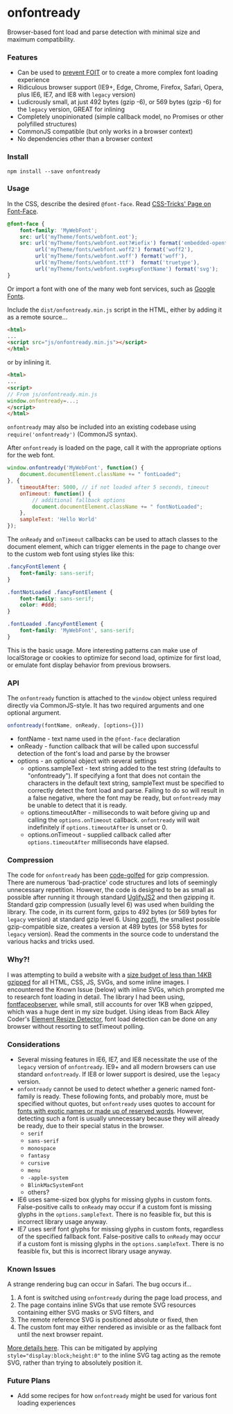 # onfontready
Browser-based font load and parse detection with minimal size and maximum compatibility.


### Features
* Can be used to [prevent FOIT](https://www.filamentgroup.com/lab/font-events.html) or to create a more complex font loading experience
* Ridiculous browser support (IE9+, Edge, Chrome, Firefox, Safari, Opera, plus IE6, IE7, and IE8 with `legacy` version)
* Ludicrously small, at just 492 bytes (gzip -6), or 569 bytes (gzip -6) for the `legacy` version, GREAT for inlining
* Completely unopinionated (simple callback model, no Promises or other polyfilled structures)
* CommonJS compatible (but only works in a browser context)
* No dependencies other than a browser context


### Install

```
npm install --save onfontready
```


### Usage

In the CSS, describe the desired `@font-face`. Read [CSS-Tricks' Page on Font-Face](https://css-tricks.com/snippets/css/using-font-face/).

```css
@font-face {
    font-family: 'MyWebFont';
    src: url('myTheme/fonts/webfont.eot');
    src: url('myTheme/fonts/webfont.eot?#iefix') format('embedded-opentype'),
         url('myTheme/fonts/webfont.woff2') format('woff2'),
         url('myTheme/fonts/webfont.woff') format('woff'),
         url('myTheme/fonts/webfont.ttf')  format('truetype'),
         url('myTheme/fonts/webfont.svg#svgFontName') format('svg');
}
```

Or import a font with one of the many web font services, such as [Google Fonts](https://www.google.com/fonts).

Include the `dist/onfontready.min.js` script in the HTML, either by adding it as a remote source...

```html
<html>
...
<script src="js/onfontready.min.js"></script>
</html>
```

or by inlining it.

```html
<html>
...
<script>
// From js/onfontready.min.js
window.onfontready=...;
</script>
</html>
```

`onfontready` may also be included into an existing codebase using `require('onfontready')` (CommonJS syntax).

After `onfontready` is loaded on the page, call it with the appropriate options for the web font.

```javascript
window.onfontready('MyWebFont', function() {
    document.documentElement.className += " fontLoaded";
}, {
    timeoutAfter: 5000, // if not loaded after 5 seconds, timeout
    onTimeout: function() {
        // additional fallback options
        document.documentElement.className += " fontNotLoaded";
    },
    sampleText: 'Hello World'
});
```

The `onReady` and `onTimeout` callbacks can be used to attach classes to the document element, which can trigger elements in the page to change over to the custom web font using styles like this:

```css
.fancyFontElement {
    font-family: sans-serif;
}

.fontNotLoaded .fancyFontElement {
    font-family: sans-serif;
    color: #ddd;
}

.fontLoaded .fancyFontElement {
    font-family: 'MyWebFont', sans-serif;
}
```

This is the basic usage. More interesting patterns can make use of localStorage or cookies to optimize for second load, optimize for first load, or emulate font display behavior from previous browsers.


### API

The `onfontready` function is attached to the `window` object unless required directly via CommonJS-style. It has two required arguments and one optional argument.

```javascript
onfontready(fontName, onReady, [options={}])
```

* fontName - text name used in the `@font-face` declaration
* onReady - function callback that will be called upon successful detection of the font's load and parse by the browser
* options - an optional object with several settings
  - options.sampleText - text string added to the test string (defaults to "onfontready"). If specifying a font that does not contain the characters in the default text string, sampleText must be specified to correctly detect the font load and parse. Failing to do so will result in a false negative, where the font may be ready, but `onfontready` may be unable to detect that it is ready.
  - options.timeoutAfter - milliseconds to wait before giving up and calling the `options.onTimeout` callback. `onfontready` will wait indefinitely if `options.timeoutAfter` is unset or 0.
  - options.onTimeout - supplied callback called after `options.timeoutAfter` milliseconds have elapsed.


### Compression
The code for `onfontready` has been [code-golfed](https://en.wikipedia.org/wiki/Code_golf) for gzip compression. There are numerous 'bad-practice' code structures and lots of seemingly unnecessary repetition. However, the code is designed to be as small as possible after running it through standard [UglifyJS2](https://github.com/mishoo/UglifyJS2) and then gzipping it. Standard gzip compression (usually level 6) was used when building the library. The code, in its current form, gzips to 492 bytes (or 569 bytes for `legacy` version) at standard gzip level 6. Using [zopfli](https://en.wikipedia.org/wiki/Zopfli), the smallest possible gzip-compatible size, creates a version at 489 bytes (or 558 bytes for `legacy` version). Read the comments in the source code to understand the various hacks and tricks used.


### Why?!
I was attempting to build a website with a [size budget of less than 14KB gzipped](https://www.filamentgroup.com/lab/performance-rwd.html) for all HTML, CSS, JS, SVGs, and some inline images. I encountered the Known Issue (below) with inline SVGs, which prompted me to research font loading in detail. The library I had been using, [fontfaceobserver](https://github.com/bramstein/fontfaceobserver), while small, still accounts for over 1KB when gzipped, which was a huge dent in my size budget. Using ideas from Back Alley Coder's [Element Resize Detector](http://www.backalleycoder.com/2013/03/18/cross-browser-event-based-element-resize-detection/), font load detection can be done on any browser without resorting to setTimeout polling.


### Considerations
* Several missing features in IE6, IE7, and IE8 necessitate the use of the `legacy` version of `onfontready`. IE9+ and all modern browsers can use standard `onfontready`. If IE8 or lower support is desired, use the `legacy` version.
* `onfontready` cannot be used to detect whether a generic named font-family is ready. These following fonts, and probably more, must be specified without quotes, but `onfontready` uses quotes to account for [fonts with exotic names or made up of reserved words](https://mathiasbynens.be/notes/unquoted-font-family). However, detecting such a font is usually unnecessary because they will already be ready, due to their special status in the browser.
  * `serif`
  * `sans-serif`
  * `monospace`
  * `fantasy`
  * `cursive`
  * `menu`
  * `-apple-system`
  * `BlinkMacSystemFont`
  * others?
* IE6 uses same-sized box glyphs for missing glyphs in custom fonts. False-positive calls to `onReady` may occur if a custom font is missing glyphs in the `options.sampleText`. There is no feasible fix, but this is incorrect library usage anyway.
* IE7 uses serif font glyphs for missing glyphs in custom fonts, regardless of the specified fallback font. False-positive calls to `onReady` may occur if a custom font is missing glyphs in the `options.sampleText`. There is no feasible fix, but this is incorrect library usage anyway.


### Known Issues

A strange rendering bug can occur in Safari. The bug occurs if...

1. A font is switched using `onfontready` during the page load process, and
2. The page contains inline SVGs that use remote SVG resources containing either SVG masks or SVG filters, and
3. The remote reference SVG is positioned absolute or fixed, then
4. The custom font may either rendered as invisible or as the fallback font until the next browser repaint.

[More details here](https://github.com/bramstein/fontfaceobserver/issues/35). This can be mitigated by applying `style="display:block;height:0"` to the inline SVG tag acting as the remote SVG, rather than trying to absolutely position it.


### Future Plans
* Add some recipes for how `onfontready` might be used for various font loading experiences
